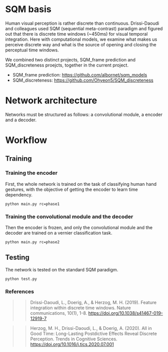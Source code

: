 # SQM basis 

Human visual perception is rather discrete than continuous. Drissi-Daoudi and colleagues used SQM (sequential meta-contrast) paradigm and figured out that there is discrete time windows (~450ms) for visual temporal integration. Here with computational models, we examine what makes us perceive discrete way and what is the source of opening and closing the perceptual time windows. 

We combined two distinct projects, SQM_frame prediction and SQM_discreteness proejcts, together in the current project. 

- SQM_frame prediction: https://github.com/albornet/sqm_models
- SQM_discreteness: https://github.com/Ohyeon5/SQM_discreteness

# Network architecture

Networks must be structured as follows: a convolutional module, a encoder and a decoder.

# Workflow

## Training

### Training the encoder

First, the whole network is trained on the task of classifying human hand gestures, with the objective of getting the encoder to learn time dependency.

`python main.py rc=phase1`

### Training the convolutional module and the decoder

Then the encoder is frozen, and only the convolutional module and the decoder are trained on a vernier classification task.

`python main.py rc=phase2`

## Testing

The network is tested on the standard SQM paradigm.

`python test.py`

### References
>>Drissi-Daoudi, L., Doerig, A., & Herzog, M. H. (2019). Feature integration within discrete time windows. Nature communications, 10(1), 1-8. https://doi.org/10.1038/s41467-019-12919-7

>> Herzog, M. H., Drissi-Daoudi, L., & Doerig, A. (2020). All in Good Time: Long-Lasting Postdictive Effects Reveal Discrete Perception. Trends in Cognitive Sciences. https://doi.org/10.1016/j.tics.2020.07.001